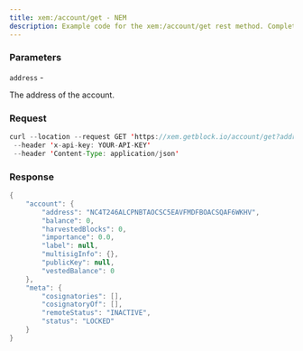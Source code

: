 ```yaml
---
title: xem:/account/get - NEM
description: Example code for the xem:/account/get rest method. Сomplete guide on how to use xem:/account/get rest in GetBlock.io Web3 documentation.
---
```


### Parameters


`address` -

The address of the account.

### Request

``` java
curl --location --request GET 'https://xem.getblock.io/account/get?address=NC4T246ALCPNBTAOCSC5EAVFMDFBOACSQAF6WKHV'
 --header 'x-api-key: YOUR-API-KEY'
 --header 'Content-Type: application/json'
```

###  Response

``` java
{
    "account": {
        "address": "NC4T246ALCPNBTAOCSC5EAVFMDFBOACSQAF6WKHV",
        "balance": 0,
        "harvestedBlocks": 0,
        "importance": 0.0,
        "label": null,
        "multisigInfo": {},
        "publicKey": null,
        "vestedBalance": 0
    },
    "meta": {
        "cosignatories": [],
        "cosignatoryOf": [],
        "remoteStatus": "INACTIVE",
        "status": "LOCKED"
    }
}
```

